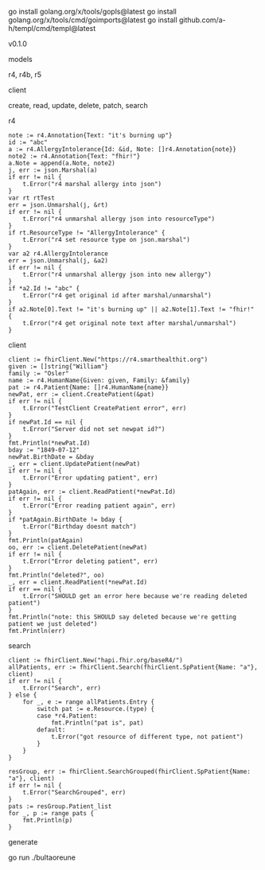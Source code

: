 go install golang.org/x/tools/gopls@latest
go install golang.org/x/tools/cmd/goimports@latest
go install github.com/a-h/templ/cmd/templ@latest

v0.1.0

models

r4, r4b, r5

client

create, read, update, delete, patch, search

r4

	note := r4.Annotation{Text: "it's burning up"}
	id := "abc"
	a := r4.AllergyIntolerance{Id: &id, Note: []r4.Annotation{note}}
	note2 := r4.Annotation{Text: "fhir!"}
	a.Note = append(a.Note, note2)
	j, err := json.Marshal(a)
	if err != nil {
		t.Error("r4 marshal allergy into json")
	}
	var rt rtTest
	err = json.Unmarshal(j, &rt)
	if err != nil {
		t.Error("r4 unmarshal allergy json into resourceType")
	}
	if rt.ResourceType != "AllergyIntolerance" {
		t.Error("r4 set resource type on json.marshal")
	}
	var a2 r4.AllergyIntolerance
	err = json.Unmarshal(j, &a2)
	if err != nil {
		t.Error("r4 unmarshal allergy json into new allergy")
	}
	if *a2.Id != "abc" {
		t.Error("r4 get original id after marshal/unmarshal")
	}
	if a2.Note[0].Text != "it's burning up" || a2.Note[1].Text != "fhir!" {
		t.Error("r4 get original note text after marshal/unmarshal")
	}

client

	client := fhirClient.New("https://r4.smarthealthit.org")
	given := []string{"William"}
	family := "Osler"
	name := r4.HumanName{Given: given, Family: &family}
	pat := r4.Patient{Name: []r4.HumanName{name}}
	newPat, err := client.CreatePatient(&pat)
	if err != nil {
		t.Error("TestClient CreatePatient error", err)
	}
	if newPat.Id == nil {
		t.Error("Server did not set newpat id?")
	}
	fmt.Println(*newPat.Id)
	bday := "1849-07-12"
	newPat.BirthDate = &bday
	_, err = client.UpdatePatient(newPat)
	if err != nil {
		t.Error("Error updating patient", err)
	}
	patAgain, err := client.ReadPatient(*newPat.Id)
	if err != nil {
		t.Error("Error reading patient again", err)
	}
	if *patAgain.BirthDate != bday {
		t.Error("Birthday doesnt match")
	}
	fmt.Println(patAgain)
	oo, err := client.DeletePatient(newPat)
	if err != nil {
		t.Error("Error deleting patient", err)
	}
	fmt.Println("deleted?", oo)
	_, err = client.ReadPatient(*newPat.Id)
	if err == nil {
		t.Error("SHOULD get an error here because we're reading deleted patient")
	}
	fmt.Println("note: this SHOULD say deleted because we're getting patient we just deleted")
	fmt.Println(err)

search

	client := fhirClient.New("hapi.fhir.org/baseR4/")
	allPatients, err := fhirClient.Search(fhirClient.SpPatient{Name: "a"}, client)
	if err != nil {
		t.Error("Search", err)
	} else {
		for _, e := range allPatients.Entry {
			switch pat := e.Resource.(type) {
			case *r4.Patient:
				fmt.Println("pat is", pat)
			default:
				t.Error("got resource of different type, not patient")
			}
		}
	}

	resGroup, err := fhirClient.SearchGrouped(fhirClient.SpPatient{Name: "a"}, client)
	if err != nil {
		t.Error("SearchGrouped", err)
	}
	pats := resGroup.Patient_list
	for _, p := range pats {
		fmt.Println(p)
	}

generate

go run ./bultaoreune
